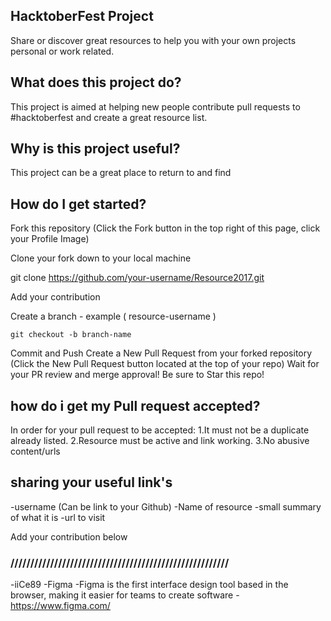 ## HacktoberFest Project
Share or discover great resources to help you with your own projects personal or work related.

## What does this project do?
This project is aimed at helping new people contribute pull requests to #hacktoberfest and create a great resource list.

## Why is this project useful?
This project can be a great place to return to and find

## How do I get started?
Fork this repository (Click the Fork button in the top right of this page, click your Profile Image)

Clone your fork down to your local machine

git clone https://github.com/your-username/Resource2017.git

Add your contribution

Create a branch - example ( resource-username )

<code>git checkout -b branch-name</code>

Commit and Push
Create a New Pull Request from your forked repository (Click the New Pull Request button located at the top of your repo)
Wait for your PR review and merge approval!
Be sure to Star this repo!

## how do i get my Pull request accepted?
In order for your pull request to be accepted:
1.It must not be a duplicate already listed.
2.Resource must be active and link working.
3.No abusive content/urls

## sharing your useful link's
-username (Can be link to your Github)
-Name of resource
-small summary of what it is
-url to visit

Add your contribution below

### ///////////////////////////////////////////////////////

-iiCe89
-Figma
-Figma is the first interface design tool based in the browser, making it easier for teams to create software
-https://www.figma.com/

